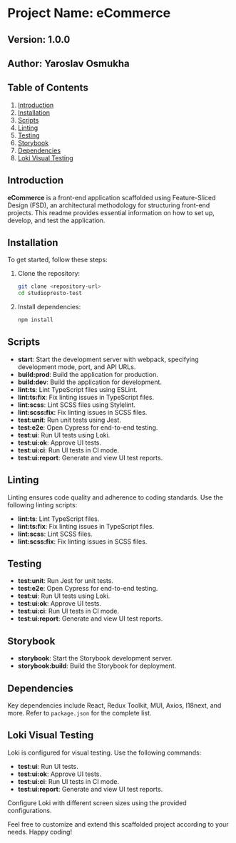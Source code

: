 # Project Name: eCommerce

## Version: 1.0.0

## Author: Yaroslav Osmukha

## Table of Contents
1. [Introduction](#introduction)
2. [Installation](#installation)
3. [Scripts](#scripts)
4. [Linting](#linting)
5. [Testing](#testing)
6. [Storybook](#storybook)
7. [Dependencies](#dependencies)
8. [Loki Visual Testing](#loki-visual-testing)

## Introduction
**eCommerce** is a front-end application scaffolded using Feature-Sliced Design (FSD), an architectural methodology for structuring front-end projects. This readme provides essential information on how to set up, develop, and test the application.

## Installation
To get started, follow these steps:

1. Clone the repository:
    ```bash
    git clone <repository-url>
    cd studiopresto-test
    ```

2. Install dependencies:
    ```bash
    npm install
    ```

## Scripts
- **start**: Start the development server with webpack, specifying development mode, port, and API URLs.
- **build:prod**: Build the application for production.
- **build:dev**: Build the application for development.
- **lint:ts**: Lint TypeScript files using ESLint.
- **lint:ts:fix**: Fix linting issues in TypeScript files.
- **lint:scss**: Lint SCSS files using Stylelint.
- **lint:scss:fix**: Fix linting issues in SCSS files.
- **test:unit**: Run unit tests using Jest.
- **test:e2e**: Open Cypress for end-to-end testing.
- **test:ui**: Run UI tests using Loki.
- **test:ui:ok**: Approve UI tests.
- **test:ui:ci**: Run UI tests in CI mode.
- **test:ui:report**: Generate and view UI test reports.

## Linting
Linting ensures code quality and adherence to coding standards. Use the following linting scripts:

- **lint:ts**: Lint TypeScript files.
- **lint:ts:fix**: Fix linting issues in TypeScript files.
- **lint:scss**: Lint SCSS files.
- **lint:scss:fix**: Fix linting issues in SCSS files.

## Testing
- **test:unit**: Run Jest for unit tests.
- **test:e2e**: Open Cypress for end-to-end testing.
- **test:ui**: Run UI tests using Loki.
- **test:ui:ok**: Approve UI tests.
- **test:ui:ci**: Run UI tests in CI mode.
- **test:ui:report**: Generate and view UI test reports.

## Storybook
- **storybook**: Start the Storybook development server.
- **storybook:build**: Build the Storybook for deployment.

## Dependencies
Key dependencies include React, Redux Toolkit, MUI, Axios, I18next, and more. Refer to `package.json` for the complete list.

## Loki Visual Testing
Loki is configured for visual testing. Use the following commands:
- **test:ui**: Run UI tests.
- **test:ui:ok**: Approve UI tests.
- **test:ui:ci**: Run UI tests in CI mode.
- **test:ui:report**: Generate and view UI test reports.

Configure Loki with different screen sizes using the provided configurations.

Feel free to customize and extend this scaffolded project according to your needs. Happy coding!

